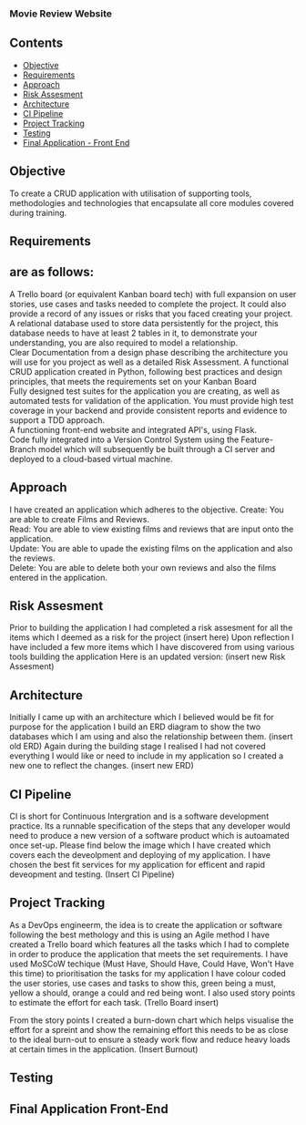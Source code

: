 ### Movie Review Website
 ## Contents
* [Objective](#objective)
* [Requirements](#Requirements)
* [Approach](#Approach)
* [Risk Assesment](#Risk-Assesment)
* [Architecture](#Architecture)
* [CI Pipeline](#CI-Pipeline)
* [Project Tracking](#Project-Tracking)
* [Testing](#Testing)
* [Final Application - Front End](#Final-Application--Front-End)



## Objective
To create a CRUD application with utilisation of supporting tools,
methodologies and technologies that encapsulate all core modules
covered during training.

## Requirements
## are as follows:

A Trello board (or equivalent Kanban board tech) with full expansion
on user stories, use cases and tasks needed to complete the project.
It could also provide a record of any issues or risks that you faced
creating your project.  
A relational database used to store data persistently for the
project, this database needs to have at least 2 tables in it, to
demonstrate your understanding, you are also required to model a
relationship.  
Clear Documentation from a design phase describing the architecture
you will use for you project as well as a detailed Risk Assessment.
A functional CRUD application created in Python, following best
practices and design principles, that meets the requirements set on
your Kanban Board  
Fully designed test suites for the application you are creating, as
well as automated tests for validation of the application. You must
provide high test coverage in your backend and provide consistent
reports and evidence to support a TDD approach.  
A functioning front-end website and integrated API's, using Flask.  
Code fully integrated into a Version Control System using the
Feature-Branch model which will subsequently be built through a CI
server and deployed to a cloud-based virtual machine.  

## Approach
I have created an application which adheres to the objective.
Create: You are able to create Films and Reviews.  
Read: You are able to view existing films and reviews that are input onto the application.  
Update: You are able to upade the existing films on the application and also the reviews.  
Delete: You are able to delete both your own reviews and also the films entered in the application.  

## Risk Assesment

Prior to building the application I had completed a risk assesment for all the items which I deemed as
a risk for the project
(insert here)
Upon reflection I have included a few more items which I have discovered from using various tools building the application
Here is an updated version:
(insert new Risk Assesment)

## Architecture

Initially I came up with an architecture which I believed would be fit for purpose for the application
I build an ERD diagram to show the two databases which I am using and also the relationship between them.
(insert old ERD)
Again during the building stage I realised I had not covered everything I would like or need to include in my application so
I created a new one to reflect the changes.
(insert new ERD)

## CI Pipeline
CI is short for Continuous Intergration and is a software development practice. Its a runnable specification of the steps that any developer would need to
produce a new version of a software product which is autoamated once set-up. Please find below the image which I have created which covers each the deveolpment
and deploying of my application. I have chosen the best fit services for my application for efficent and rapid deveopment and testing.
(Insert CI Pipeline)

## Project Tracking

As a DevOps engineerm, the idea is to create the application or software following the best methology and this is using an Agile method
I have created a Trello board which features all the tasks which I had to complete in order to produce the application that meets the set requirements.
I have used MoSCoW techique (Must Have, Should Have, Could Have, Won't Have this time) to prioritisation the tasks for my application I have colour coded the
user stories, use cases and tasks to show this, green being a must, yellow a should, orange a could and red being wont. I also used story points to estimate
the effort for each task.
(Trello Board insert)

From the story points I created a burn-down chart which helps visualise the effort for a spreint and show the remaining effort this needs to be as close to the
ideal burn-out to ensure a steady work flow and reduce heavy loads at certain times in the application.
(Insert Burnout)

## Testing


## Final Application Front-End
